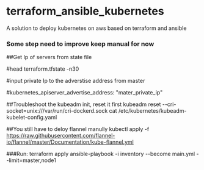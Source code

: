 # terraform_ansible_kubernetes
A solution to deploy kubernetes on aws based on terraform and ansible
### Some step need to improve keep manual for now
##Get Ip of servers from state file

#head terraform.tfstate -n30

#input private Ip to the adverstise address from master

#kubernetes_apiserver_advertise_address: "mater_private_ip"

##Troubleshoot the kubeadm init, reset it first
 kubeadm reset --cri-socket=unix:///var/run/cri-dockerd.sock
 cat /etc/kubernetes/kubeadm-kubelet-config.yaml

##You still have to deloy flannel manully
kubectl apply -f https://raw.githubusercontent.com/flannel-io/flannel/master/Documentation/kube-flannel.yml

###Run:
terraform apply
 ansible-playbook -i inventory --become main.yml --limit=master,node1

